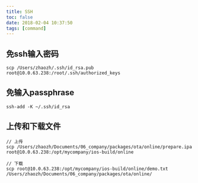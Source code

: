```yaml
---
title: SSH
toc: false
date: 2018-02-04 10:37:50
tags: [command]
---
```


## 免ssh输入密码
```
scp /Users/zhaozh/.ssh/id_rsa.pub root@10.0.63.238:/root/.ssh/authorized_keys
```

## 免输入passphrase
```
ssh-add -K ~/.ssh/id_rsa
```

## 上传和下载文件
```
// 上传
scp /Users/zhaozh/Documents/06_company/packages/ota/online/prepare.ipa root@10.0.63.238:/opt/mycompany/ios-build/online

// 下载
scp root@10.0.63.238:/opt/mycompany/ios-build/online/demo.txt /Users/zhaozh/Documents/06_company/packages/ota/online/
```